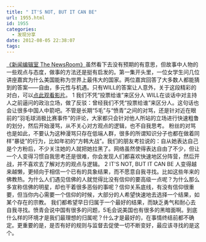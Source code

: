 ```yaml
---
title: " IT'S NOT, BUT IT CAN BE"
url: 1955.html
id: 1955
categories:
  - 发现分享
date: 2012-08-05 22:38:07
tags:
---
```


[《新闻编辑室 The NewsRoom》](http://movie.douban.com/subject/6142597/)虽然看下去没有预期的有意思，但故事中人物的一些观点与态度，做事的方法还是挺有启发的。第一集开头里，一位女学生问几位讲座嘉宾为什么美国能称为世界上最伟大的国家。两位嘉宾回答了大多数人都能猜到的答案——自由，多元性与机遇。只有WILL的答案让人意外，关于这段精彩的对白，可以[点此观看影片](http://v.youku.com/v_show/id_XNDMyMTQ4NzQ4.html "新闻编辑室 Will开篇演讲")。 1 我们不凭“投票给谁”来区分人 WILL在谈话中对主持人之前逼问的政治立场，做了反驳：曾经我们不凭“投票给谁”来区分人。这句话也会让很多中国人中箭吧。不管是长期“5毛”与“愤青”之间的对骂，还是针对近在眼前的“羽毛球消极比赛事件”的评论，大家都只会针对他人所站的立场进行快速粗鲁的划分，然后开始漫骂，从不关心对方观点的逻辑，也不自我思考。 粉丝的对骂也是如此，不要认为这种漫骂只存在低端人群，很多的所谓知识分子也都在做着同样“暴徒”的行为，比如年初的“方韩大战”。我们的朋友考拉说的：自从她表达自己是个方粉后，不少关注她的人就把她拉黑了。网络虽然使得表达自由了不少，但让一个人变得习惯自我思考还是很难，你会发现人们都喜欢快速地区分阵营，然后开战，并不喜欢去了解对方的观点与逻辑。 2 IT'S NOT, BUT IT CAN BE 人变得越来越懒，更倾向于相信一个已有的具象结果，而不愿意自我寻找。比如这些年来的佛教热。为什么人们遇见信佛的人就觉得比没有信仰的要高级一点呢？为什么那么多宣称信佛的明星，却也干着很多恶俗的事呢？信仰关系底线，有没有信仰很重要，但当你内心需要一个信仰的时候，大部分的人希望快速地去选择一个结果，如某个存在的宗教。 我们都希望早日归属于一个最好的结果，而缺乏勇气和耐心去自我寻找。愤青会说中国有很多的问题，5毛会说美国也有很多的黑暗面啊。到底什么样的环境才是我们最理想的归属呢？什么才是最好的，在事情终结前都不确定。更重要的是，是否有好的规则与监督去促使一切不断变好，最应该寻找的是这个。